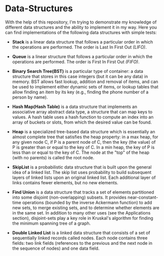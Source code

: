 # Data-Structures
With the help of this repository, I'm trying to demonstrate my knowledge of different data structures and the ability to implement it in my way. Here you can find implementations of the following data structures with simple tests:

* **Stack** is a linear data structure that follows a particular order in which the operations are performed. The order is Last In First Out _(LIFO)_.

* **Queue** is a linear structure that follows a particular order in which the operations are performed. The order is First In First Out _(FIFO)_.

* **Binary Search Tree(BST)** is a particular type of container: a data structure that stores in this case integers (but it can be any data) in memory. BST allows fast lookup, addition and removal of items, and can be used to implement either dynamic sets of items, or lookup tables that allow finding an item by its key (e.g., finding the phone number of a person by name). 

* **Hash Map(Hash Table)** is a data structure that implements an associative array abstract data type, a structure that can map keys to values. A hash table uses a hash function to compute an index into an array of buckets or slots, from which the desired value can be found. 

* **Heap** is a specialized tree-based data structure which is essentially an almost complete tree that satisfies the heap property: in a max heap, for any given node C, if P is a parent node of C, then the key (the value) of P is greater than or equal to the key of C. In a min heap, the key of P is less than or equal to the key of C. The node at the "top" of the heap (with no parents) is called the root node. 

* **SkipList** is a probabilistic data structure that is built upon the general idea of a linked list. The skip list uses probability to build subsequent layers of linked lists upon an original linked list. Each additional layer of links contains fewer elements, but no new elements.

* **Find Union** is a data structure that tracks a set of elements partitioned into some disjoint (non-overlapping) subsets. It provides near-constant-time operations (bounded by the inverse Ackermann function) to add new sets, to merge existing sets, and to determine whether elements are in the same set. In addition to many other uses (see the Applications section), disjoint-sets play a key role in Kruskal's algorithm for finding the minimum spanning tree of a graph.  

* **Double Linked List** is a linked data structure that consists of a set of sequentially linked records called nodes. Each node contains three fields: two link fields (references to the previous and the next node in the sequence of nodes) and one data field.

